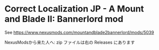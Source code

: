 # Correct Localization JP - A Mount and Blade II: Bannerlord mod

See https://www.nexusmods.com/mountandblade2bannerlord/mods/5039

NexusModsから来た人へ: zip ファイルは右の Releases にあります